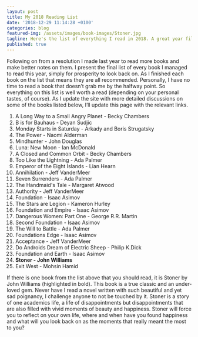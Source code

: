 ```yaml
---
layout: post
title: My 2018 Reading List
date: '2018-12-29 11:14:28 +0100'
categories: blog
featured-img: /assets/images/book-images/Stoner.jpg
tagline: Here's the list of everything I read in 2018. A great year filled with great books.
published: true
---
```


Following on from a resolution I made last year to read more books and make better notes on them. I present the final list of every book I managed to read this year, simply for prosperity to look back on. As I finished each book on the list that means they are all recommended. Personally, I have no time to read a book that doesn’t grab me by the halfway point. So everything on this list is well worth a read (depending on your personal tastes, of course).  As I update the site with more detailed discussions on some of the books listed below, I’ll update this page with the relevant links.

1. A Long Way to a Small Angry Planet - Becky Chambers
2. B is for Bauhaus - Deyan Sudjic
3. Monday Starts in Saturday - Arkady and Boris Strugatsky
4. The Power - Naomi Alderman
5. Mindhunter - John Douglas
6. Luna: New Moon -  Ian McDonald
7. A Closed and Common Orbit - Becky Chambers
8. Too Like the Lightning - Ada Palmer
9. Emperor of the Eight Islands - Lian Hearn
10. Annihilation - Jeff VanderMeer
11. Seven Surrenders - Ada Palmer
12. The Handmaid's Tale - Margaret Atwood
13. Authority - Jeff VanderMeer
14. Foundation - Isaac Asimov
15. The Stars are Legion - Kameron Hurley
16. Foundation and Empire - Isaac Asimov
17. Dangerous Women: Part One - George R.R. Martin
18. Second Foundation - Isaac Asimov
19. The Will to Battle - Ada Palmer
20. Foundations Edge - Isaac Asimov
21. Acceptance - Jeff VanderMeer
22. Do Androids Dream of Electric Sheep - Philip K.Dick
23. Foundation and Earth - Isaac Asimov
24. **Stoner - John Williams**
25. Exit West - Mohsin Hamid

If there is one book from the list above that you should read, it is Stoner by John Williams (highlighted in bold). This book is a true classic and an under-loved gem. Never have I read a novel written with such beautiful and yet sad poignancy, I challenge anyone to not be touched by it. Stoner is a story of one academics life, a life of disappointments but disappointments that are also filled with vivid moments of beauty and happiness. Stoner will force you to reflect on your own life, where and when have you found happiness and what will you look back on as the moments that really meant the most to you?
